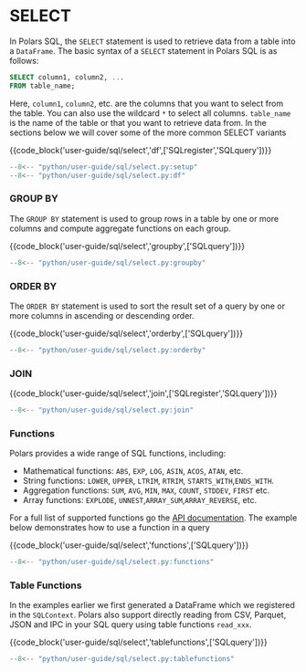 # SELECT

In Polars SQL, the `SELECT` statement is used to retrieve data from a table into a `DataFrame`. The basic syntax of a `SELECT` statement in Polars SQL is as follows:

```sql
SELECT column1, column2, ...
FROM table_name;
```

Here, `column1`, `column2`, etc. are the columns that you want to select from the table. You can also use the wildcard `*` to select all columns. `table_name` is the name of the table or that you want to retrieve data from. In the sections below we will cover some of the more common SELECT variants


{{code_block('user-guide/sql/select','df',['SQLregister','SQLquery'])}}

```python exec="on" result="text" session="user-guide/sql/select"
--8<-- "python/user-guide/sql/select.py:setup"
--8<-- "python/user-guide/sql/select.py:df"
```

### GROUP BY

The `GROUP BY` statement is used to group rows in a table by one or more columns and compute aggregate functions on each group.


{{code_block('user-guide/sql/select','groupby',['SQLquery'])}}

```python exec="on" result="text" session="user-guide/sql/select"
--8<-- "python/user-guide/sql/select.py:groupby"
```


### ORDER BY

The `ORDER BY` statement is used to sort the result set of a query by one or more columns in ascending or descending order. 

{{code_block('user-guide/sql/select','orderby',['SQLquery'])}}

```python exec="on" result="text" session="user-guide/sql/select"
--8<-- "python/user-guide/sql/select.py:orderby"
```

### JOIN

{{code_block('user-guide/sql/select','join',['SQLregister','SQLquery'])}}

```python exec="on" result="text" session="user-guide/sql/select"
--8<-- "python/user-guide/sql/select.py:join"
```

### Functions

Polars provides a wide range of SQL functions, including:

- Mathematical functions: `ABS`, `EXP`, `LOG`, `ASIN`, `ACOS`, `ATAN`, etc.
- String functions: `LOWER`, `UPPER`, `LTRIM`, `RTRIM`, `STARTS_WITH`,`ENDS_WITH`.
- Aggregation functions: `SUM`, `AVG`, `MIN`, `MAX`, `COUNT`, `STDDEV`, `FIRST` etc.
- Array functions: `EXPLODE`, `UNNEST`,`ARRAY_SUM`,`ARRAY_REVERSE`, etc.

For a full list of supported functions go the [API documentation](https://pola-rs.github.io/polars/src/polars_sql/functions.rs.html). The example below demonstrates how to use a function in a query

{{code_block('user-guide/sql/select','functions',['SQLquery'])}}

```python exec="on" result="text" session="user-guide/sql/select"
--8<-- "python/user-guide/sql/select.py:functions"
```


### Table Functions

In the examples earlier we first generated a DataFrame which we registered in the `SQLContext`. Polars also support directly reading from CSV, Parquet, JSON and IPC in your SQL query using table functions `read_xxx`.

{{code_block('user-guide/sql/select','tablefunctions',['SQLquery'])}}

```python exec="on" result="text" session="user-guide/sql/select"
--8<-- "python/user-guide/sql/select.py:tablefunctions"
```

